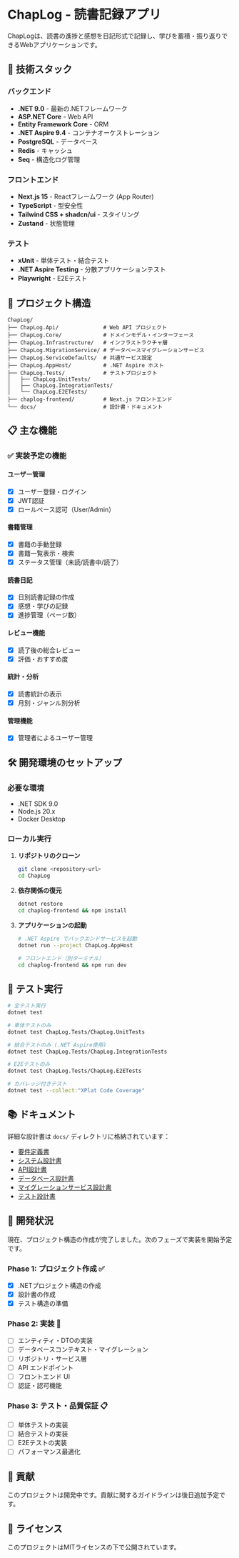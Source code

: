 # ChapLog - 読書記録アプリ

ChapLogは、読書の進捗と感想を日記形式で記録し、学びを蓄積・振り返りできるWebアプリケーションです。

## 🚀 技術スタック

### バックエンド
- **.NET 9.0** - 最新の.NETフレームワーク
- **ASP.NET Core** - Web API
- **Entity Framework Core** - ORM
- **.NET Aspire 9.4** - コンテナオーケストレーション
- **PostgreSQL** - データベース
- **Redis** - キャッシュ
- **Seq** - 構造化ログ管理

### フロントエンド
- **Next.js 15** - Reactフレームワーク (App Router)
- **TypeScript** - 型安全性
- **Tailwind CSS + shadcn/ui** - スタイリング
- **Zustand** - 状態管理

### テスト
- **xUnit** - 単体テスト・結合テスト
- **.NET Aspire Testing** - 分散アプリケーションテスト
- **Playwright** - E2Eテスト

## 📁 プロジェクト構造

```
ChapLog/
├── ChapLog.Api/              # Web API プロジェクト
├── ChapLog.Core/             # ドメインモデル・インターフェース
├── ChapLog.Infrastructure/   # インフラストラクチャ層
├── ChapLog.MigrationService/ # データベースマイグレーションサービス
├── ChapLog.ServiceDefaults/  # 共通サービス設定
├── ChapLog.AppHost/          # .NET Aspire ホスト
├── ChapLog.Tests/            # テストプロジェクト
│   ├── ChapLog.UnitTests/
│   ├── ChapLog.IntegrationTests/
│   └── ChapLog.E2ETests/
├── chaplog-frontend/         # Next.js フロントエンド
└── docs/                     # 設計書・ドキュメント
```

## 📋 主な機能

### ✅ 実装予定の機能

#### ユーザー管理
- [x] ユーザー登録・ログイン
- [x] JWT認証
- [x] ロールベース認可（User/Admin）

#### 書籍管理
- [x] 書籍の手動登録
- [x] 書籍一覧表示・検索
- [x] ステータス管理（未読/読書中/読了）

#### 読書日記
- [x] 日別読書記録の作成
- [x] 感想・学びの記録
- [x] 進捗管理（ページ数）

#### レビュー機能
- [x] 読了後の総合レビュー
- [x] 評価・おすすめ度

#### 統計・分析
- [x] 読書統計の表示
- [x] 月別・ジャンル別分析

#### 管理機能
- [x] 管理者によるユーザー管理

## 🛠️ 開発環境のセットアップ

### 必要な環境
- .NET SDK 9.0
- Node.js 20.x
- Docker Desktop

### ローカル実行

1. **リポジトリのクローン**
   ```bash
   git clone <repository-url>
   cd ChapLog
   ```

2. **依存関係の復元**
   ```bash
   dotnet restore
   cd chaplog-frontend && npm install
   ```

3. **アプリケーションの起動**
   ```bash
   # .NET Aspire でバックエンドサービスを起動
   dotnet run --project ChapLog.AppHost
   
   # フロントエンド（別ターミナル）
   cd chaplog-frontend && npm run dev
   ```

## 🧪 テスト実行

```bash
# 全テスト実行
dotnet test

# 単体テストのみ
dotnet test ChapLog.Tests/ChapLog.UnitTests

# 結合テストのみ (.NET Aspire使用)
dotnet test ChapLog.Tests/ChapLog.IntegrationTests

# E2Eテストのみ
dotnet test ChapLog.Tests/ChapLog.E2ETests

# カバレッジ付きテスト
dotnet test --collect:"XPlat Code Coverage"
```

## 📚 ドキュメント

詳細な設計書は `docs/` ディレクトリに格納されています：

- [要件定義書](docs/requirements.md)
- [システム設計書](docs/system-design.md)
- [API設計書](docs/api-design.md)
- [データベース設計書](docs/database-design.md)
- [マイグレーションサービス設計書](docs/migration-service-design.md)
- [テスト設計書](docs/test-design.md)

## 🚦 開発状況

現在、プロジェクト構造の作成が完了しました。次のフェーズで実装を開始予定です。

### Phase 1: プロジェクト作成 ✅
- [x] .NETプロジェクト構造の作成
- [x] 設計書の作成
- [x] テスト構造の準備

### Phase 2: 実装 🔄
- [ ] エンティティ・DTOの実装
- [ ] データベースコンテキスト・マイグレーション
- [ ] リポジトリ・サービス層
- [ ] API エンドポイント
- [ ] フロントエンド UI
- [ ] 認証・認可機能

### Phase 3: テスト・品質保証 📋
- [ ] 単体テストの実装
- [ ] 結合テストの実装
- [ ] E2Eテストの実装
- [ ] パフォーマンス最適化

## 🤝 貢献

このプロジェクトは開発中です。貢献に関するガイドラインは後日追加予定です。

## 📄 ライセンス

このプロジェクトはMITライセンスの下で公開されています。